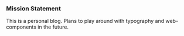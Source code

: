 ### Mission Statement
 This is a personal blog. Plans to play around with typography and web-components in the future.
